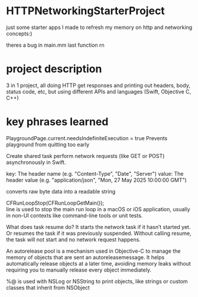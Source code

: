 # HTTPNetworkingStarterProject

just some starter apps I made to refresh my memory on http and networking concepts:)

theres a bug in main.mm last function rn

# project description
3 in 1 project, all doing HTTP get responses and printing out headers, body, status code, etc, but using different APIs and languages (Swift, Objective C, C++)

# key phrases learned
PlaygroundPage.current.needsIndefiniteExecution = true 
Prevents playground from quitting too early

Create shared task
perform network requests (like GET or POST) asynchronously in Swift.

key: The header name (e.g. "Content-Type", "Date", "Server")
value: The header value (e.g. "application/json", "Mon, 27 May 2025 10:00:00 GMT")

converts raw byte data into a readable string

CFRunLoopStop(CFRunLoopGetMain());  
line is used to stop the main run loop in a macOS or iOS application, usually in non-UI contexts like command-line tools or unit tests.

What does task resume do?
It starts the network task if it hasn’t started yet.
Or resumes the task if it was previously suspended.
Without calling resume, the task will not start and no network request happens.

An autorelease pool is a mechanism used in Objective-C to manage the memory of objects that are sent an autoreleasemessage. It helps automatically release objects at a later time, avoiding memory leaks without requiring you to manually release every object immediately.

%@ is used with NSLog or NSString to print objects, like strings or custom classes that inherit from NSObject
